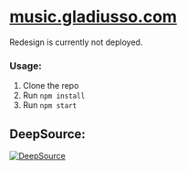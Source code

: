 # [music.gladiusso.com](https://music.gladiusso.com)  
Redesign is currently not deployed.

### Usage:  
1. Clone the repo
2. Run `npm install`
3. Run `npm start`

## DeepSource:
[![DeepSource](https://deepsource.io/gh/V3ntus/music.gladiusso.com.svg/?label=active+issues&show_trend=true&token=RQj9wGWhsgNj4AaSgUp-Nwqw)](https://deepsource.io/gh/V3ntus/music.gladiusso.com/?ref=repository-badge)
